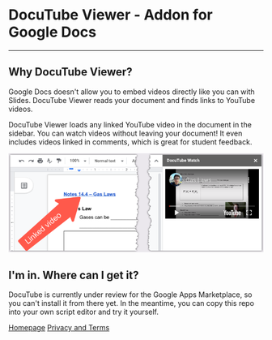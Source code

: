 # DocuTube Viewer - Addon for Google Docs</h1></div>

---

## Why DocuTube Viewer?

Google Docs doesn't allow you to embed videos directly like you can with Slides.
DocuTube Viewer reads your document and finds links to YouTube videos.

DocuTube Viewer loads any linked YouTube video in the document in the sidebar.
You can watch videos without leaving your document! It even includes videos
linked in comments, which is great for student feedback.

![Videos load in a sidebar so you can watch or listen without leaving the document.](img/docutubeWatch1.png)

## I'm in. Where can I get it?

DocuTube is currently under review for the Google Apps Marketplace, so you can't
install it from there yet. In the meantime, you can copy this repo into your own
script editor and try it yourself.

[Homepage](https://ohheybrian.com/docutube)
[Privacy and Terms](https://dev.ohheybrian.com/privacy/docutube.html)
